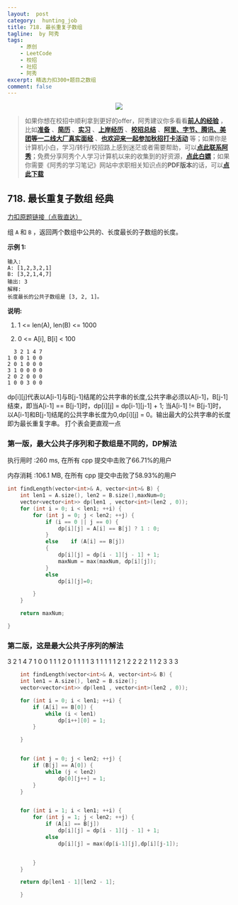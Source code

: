 ```yaml
---
layout:  post
category:  hunting_job
title: 718. 最长重复子数组
tagline:  by 阿秀
tags:
    - 原创
    - LeetCode
    - 校招
    - 社招
    - 阿秀
excerpt: 精选力扣300+题目之数组
comment: false
---
```




<div align="center">
  <a href="/notes/05-xiustar/01-xiustar_reading_guide/01-introduce.html#阿秀组建了一个校招学习圈子">
      <img src="https://axiu-image-bed.oss-cn-shanghai.aliyuncs.com/img/202206190108471.png">
  </a></div>



> 如果你想在校招中顺利拿到更好的offer，阿秀建议你多看看<font style="font-weight:bold; color:#4169E1;text-decoration:underline;">[前人的经验](/notes/05-xiustar/01-xiustar_reading_guide/01-introduce.md)</font> ，比如<font style="font-weight:bold; color:#4169E1;text-decoration:underline;">[准备](/notes/05-xiustar/02-campus_prepare/02-01-校招重要时间点科普.md)</font> 、<font style="font-weight:bold; color:#4169E1;text-decoration:underline;">[简历](/notes/05-xiustar/03-resume/01-00-简历开篇词.md)</font> 、<font style="font-weight:bold; color:#4169E1;text-decoration:underline;">[实习](/notes/05-xiustar/04-school_practice/20220320-从公司角度来看，为什么要招实习生.md)</font> 、<font style="font-weight:bold; color:#4169E1;text-decoration:underline;">[上岸经历](/notes/05-xiustar/09-question_answer/20220817.md)</font> 、<font style="font-weight:bold; color:#4169E1;text-decoration:underline;">[校招总结](/notes/05-xiustar/05-campus_recruitment/2020-12-16-双非渣硕的秋招之路总结（已拿抖音研发岗SP）.md)</font> 、<font style="font-weight:bold; color:#4169E1;text-decoration:underline;">[阿里、字节、腾讯、美团等一二线大厂真实面经](/notes/05-xiustar/01-xiustar_reading_guide/20220822.md)</font> 、<font style="font-weight:bold; color:#4169E1;text-decoration:underline;">[也欢迎来一起参加秋招打卡活动](/notes/05-xiustar/01-xiustar_reading_guide/01-introduce.html#阿秀组建了一个校招学习圈子)</font> 等；如果你是计算机小白，学习/转行/校招路上感到迷茫或者需要帮助，可以<font style="font-weight:bold; color:#4169E1;text-decoration:underline;">[点此联系阿秀](/notes/08-other/02-question.md#_4、阿秀-如何才能联系到你)</font>；免费分享阿秀个人学习计算机以来的收集到的好资源，<font style="font-weight:bold; color:#4169E1;text-decoration:underline;">[点此白嫖](/notes/07-resources/01-free/01-introduce.md)</font>；如果你需要《阿秀的学习笔记》网站中求职相关知识点的**PDF版本**的话，可以<font style="font-weight:bold; color:#4169E1;text-decoration:underline;">[点此下载](/notes/08-other/02-question.md#_5、如何下载阿秀的学习笔记内容pdf版本)</font> 



## 718. 最长重复子数组  经典

[力扣原题链接（点我直达）](https://leetcode-cn.com/problems/maximum-length-of-repeated-subarray/)

组 `A` 和 `B` ，返回两个数组中公共的、长度最长的子数组的长度。

**示例 1:**

```
输入:
A: [1,2,3,2,1]
B: [3,2,1,4,7]
输出: 3
解释: 
长度最长的公共子数组是 [3, 2, 1]。
```

**说明:**

1. 1 <= len(A), len(B) <= 1000

2. 0 <= A[i], B[i] < 100

   

```angelscript
  3 2 1 4 7
1 0 0 1 0 0
2 0 1 0 0 0
3 1 0 0 0 0
2 0 2 0 0 0
1 0 0 3 0 0

```

dp[i][j]代表以A[i-1]与B[j-1]结尾的公共字串的长度,公共字串必须以A[i-1]，B[j-1]结束，即当A[i-1] == B[j-1]时，dp[i][j] = dp[i-1][j-1] + 1; 当A[i-1] != B[j-1]时，以A[i-1]和B[j-1]结尾的公共字串长度为0,dp[i][j] = 0。输出最大的公共字串的长度即为最长重复字串。 打个表会更直观一点

### 第一版，最大公共子序列和子数组是不同的，DP解法

执行用时 :260 ms, 在所有 cpp 提交中击败了66.71%的用户

内存消耗 :106.1 MB, 在所有 cpp 提交中击败了58.93%的用户



```c++
int findLength(vector<int>& A, vector<int>& B) {
	int len1 = A.size(), len2 = B.size(),maxNum=0;
	vector<vector<int>> dp(len1 , vector<int>(len2 , 0));
	for (int i = 0; i < len1; ++i) {
		for (int j = 0; j < len2; ++j) {
			if (i == 0 || j == 0) {
				dp[i][j] = A[i] == B[j] ? 1 : 0;
			}
			else	if (A[i] == B[j])
			{
				dp[i][j] = dp[i - 1][j - 1] + 1;
				maxNum = max(maxNum, dp[i][j]);
			}
			else
				dp[i][j]=0;

		}
	}

	return maxNum;

}
```





### 第二版，这是最大公共子序列的解法





  3 2 1 4 7
1 0 0 1 1 1
2 0 1 1 1 1
3 1 1 1 1 1
2 1 2 2 2 2
1 1 2 3 3 3

```c++
    int findLength(vector<int>& A, vector<int>& B) {
    int len1 = A.size(), len2 = B.size();
	vector<vector<int>> dp(len1 , vector<int>(len2 , 0));

	for (int i = 0; i < len1; ++i) {
		if (A[i] == B[0]) {
			while (i < len1)
				dp[i++][0] = 1;
		}

	}


	for (int j = 0; j < len2; ++j) {
		if (B[j] == A[0]) {
			while (j < len2)
				dp[0][j++] = 1;
		}
	}


	for (int i = 1; i < len1; ++i) {
		for (int j = 1; j < len2; ++j) {
			if (A[i] == B[j])
				dp[i][j] = dp[i - 1][j - 1] + 1;
			else
				dp[i][j] = max(dp[i-1][j],dp[i][j-1]);


		}
	}

	return dp[len1 - 1][len2 - 1];

    }
```





